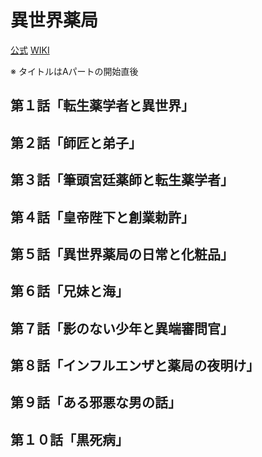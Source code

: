 # 異世界薬局

[公式](https://isekai-yakkyoku.jp/) 
[WIKI](https://ja.wikipedia.org/wiki/%E7%95%B0%E4%B8%96%E7%95%8C%E8%96%AC%E5%B1%80) 

※ タイトルはAパートの開始直後

## 第１話「転生薬学者と異世界」

## 第２話「師匠と弟子」

## 第３話「筆頭宮廷薬師と転生薬学者」

## 第４話「皇帝陛下と創業勅許」

## 第５話「異世界薬局の日常と化粧品」

## 第６話「兄妹と海」

## 第７話「影のない少年と異端審問官」

## 第８話「インフルエンザと薬局の夜明け」

## 第９話「ある邪悪な男の話」

## 第１０話「黒死病」
